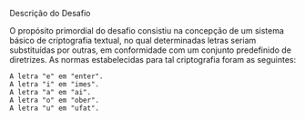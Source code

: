 Descrição do Desafio

O propósito primordial do desafio consistiu na concepção de um sistema básico de criptografia textual, no qual determinadas letras seriam substituídas por outras, em conformidade com um conjunto predefinido de diretrizes. As normas estabelecidas para tal criptografia foram as seguintes:

    A letra "e" em "enter".
    A letra "i" em "imes".
    A letra "a" em "ai".
    A letra "o" em "ober".
    A letra "u" em "ufat".
